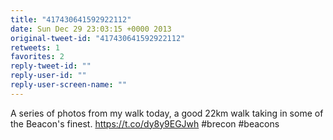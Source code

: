 ```yaml
---
title: "417430641592922112"
date: Sun Dec 29 23:03:15 +0000 2013
original-tweet-id: "417430641592922112"
retweets: 1
favorites: 2
reply-tweet-id: ""
reply-user-id: ""
reply-user-screen-name: ""
---
```

A series of photos from my walk today, a good 22km walk taking in some of the Beacon's finest. <a href="https://t.co/dy8y9EGJwh">https://t.co/dy8y9EGJwh</a> #brecon #beacons
